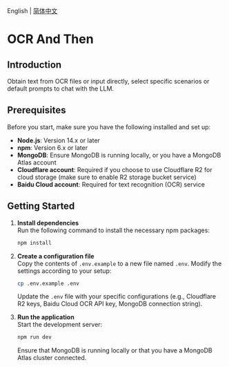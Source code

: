 English | [简体中文](./README-zh.md)

# OCR And Then

## Introduction

Obtain text from OCR files or input directly, select specific scenarios or default prompts to chat with the LLM.

## Prerequisites

Before you start, make sure you have the following installed and set up:

- **Node.js**: Version 14.x or later
- **npm**: Version 6.x or later
- **MongoDB**: Ensure MongoDB is running locally, or you have a MongoDB Atlas account
- **Cloudflare account**: Required if you choose to use Cloudflare R2 for cloud storage (make sure to enable R2 storage bucket service)
- **Baidu Cloud account**: Required for text recognition (OCR) service

## Getting Started

1. **Install dependencies**  
   Run the following command to install the necessary npm packages:

   ```bash
   npm install
   ```

2. **Create a configuration file**  
   Copy the contents of `.env.example` to a new file named `.env`. Modify the settings according to your setup:

   ```bash
   cp .env.example .env
   ```

   Update the `.env` file with your specific configurations (e.g., Cloudflare R2 keys, Baidu Cloud OCR API key, MongoDB connection string).

3. **Run the application**  
   Start the development server:

   ```bash
   npm run dev
   ```

   Ensure that MongoDB is running locally or that you have a MongoDB Atlas cluster connected.